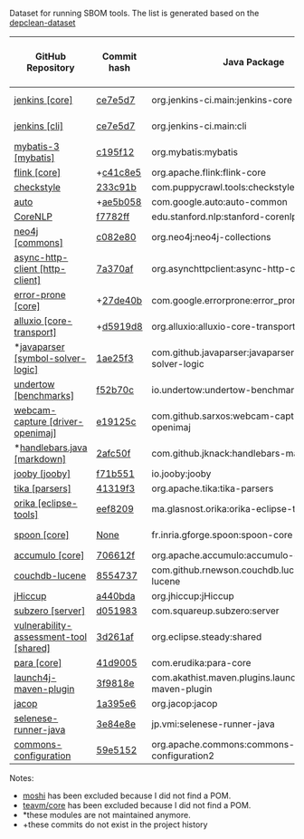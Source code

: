 Dataset for running SBOM tools. The list is generated based on the
[depclean-dataset](https://github.com/castor-software/depclean-experiments/blob/master/contributions/pull-requests.md)

| GitHub Repository | Commit hash | Java Package | Stable release as of 01.01.23 | Release Repository |
| --- | --- | --- | --- | --- |
| [jenkins [core]](https://github.com/jenkinsci/jenkins) | [ce7e5d7](https://github.com/jenkinsci/jenkins/commit/ce7e5d70373a36c8d26d4117384a9c5cb57ff1c1) | org.jenkins-ci.main:jenkins-core | [2.384](https://mvnrepository.com/artifact/org.jenkins-ci.main/jenkins-core/2.384) | [Jenkins Releases](https://mvnrepository.com/repos/jenkins-releases) |
| [jenkins [cli]](https://github.com/jenkinsci/jenkins) | [ce7e5d7](https://github.com/jenkinsci/jenkins/commit/ce7e5d70373a36c8d26d4117384a9c5cb57ff1c1) | org.jenkins-ci.main:cli | [2.384](https://mvnrepository.com/artifact/org.jenkins-ci.main/cli/2.384) | [Jenkins Releases](https://mvnrepository.com/repos/jenkins-releases) |
| [mybatis-3 [mybatis]](https://github.com/mybatis/mybatis-3) | [c195f12](https://github.com/mybatis/mybatis-3/commit/c195f12808a88a1ee245dc86d9c1621042655970) | org.mybatis:mybatis | [3.5.11](https://mvnrepository.com/artifact/org.mybatis/mybatis/3.5.11) | [Central](https://mvnrepository.com/repos/central) |
| [flink [core]](https://github.com/apache/flink) | +[c41c8e5](https://github.com/apache/flink/commit/c41c8e5cfab683da8135d6c822693ef851d6e2b7) | org.apache.flink:flink-core | [1.15.3](https://mvnrepository.com/artifact/org.apache.flink/flink-core/1.15.3) | [Central](https://mvnrepository.com/repos/central) |
| [checkstyle](https://github.com/checkstyle/checkstyle) | [233c91b](https://github.com/checkstyle/checkstyle/commit/233c91be45abc1ddf67c1df7bc8f9f8ab64caa1c) | com.puppycrawl.tools:checkstyle | [10.6.0](https://mvnrepository.com/artifact/com.puppycrawl.tools/checkstyle/10.6.0) | [Central](https://mvnrepository.com/repos/central) |
| [auto](https://github.com/google/auto) | +[ae5b058](https://github.com/google/auto/commit/ae5b0581600dcdd23748c8fcf12e91fba935d557) | com.google.auto:auto-common | [1.2.1](https://mvnrepository.com/artifact/com.google.auto/auto-common/1.2.1) | [Central](https://mvnrepository.com/repos/central) |
| [CoreNLP](https://github.com/stanfordnlp/CoreNLP) | [f7782ff](https://github.com/stanfordnlp/CoreNLP/commit/f7782ff5f235584b0fc559f266961b5ab013556a) | edu.stanford.nlp:stanford-corenlp | [4.5.1](https://mvnrepository.com/artifact/edu.stanford.nlp/stanford-corenlp/4.5.1) | [Central](https://mvnrepository.com/repos/central) |
| [neo4j [commons]](https://github.com/neo4j/neo4j) | [c082e80](https://github.com/neo4j/neo4j/commit/c082e80b792d46ad1b342fbf7f1facb2028344c6) | org.neo4j:neo4j-collections | [5.3.0](https://mvnrepository.com/artifact/org.neo4j/neo4j-collections/5.3.0) | [Central](https://mvnrepository.com/repos/central) | [Central](https://mvnrepository.com/repos/central) |
| [async-http-client [http-client]](https://github.com/AsyncHttpClient/async-http-client) | [7a370af](https://github.com/AsyncHttpClient/async-http-client/commit/7a370af58dc8895a27a14d0a81af2a3b91930651) | org.asynchttpclient:async-http-client | [2.12.3](https://mvnrepository.com/artifact/org.asynchttpclient/async-http-client/2.12.3) | [Central](https://mvnrepository.com/repos/central) |
| [error-prone [core]](https://github.com/google/error-prone) | +[27de40b](https://github.com/google/error-prone/commit/27de40ba6008f967c01a55ec83c9127419bfe433) | com.google.errorprone:error_prone_core | [2.17.0](https://mvnrepository.com/artifact/com.google.errorprone/error_prone_core/2.17.0) | [Central](https://mvnrepository.com/repos/central) |
| [alluxio [core-transport]](https://github.com/Alluxio/alluxio) | +[d5919d8](https://github.com/Alluxio/alluxio/commit/d5919d8d80ae7bfdd914ade30620d5ca14f3b67e) | org.alluxio:alluxio-core-transport | [2.9.0](https://mvnrepository.com/artifact/org.alluxio/alluxio-core-transport/2.9.0) | [Central](https://mvnrepository.com/repos/central) |
| *[javaparser [symbol-solver-logic]](https://github.com/javaparser/javaparser) | [1ae25f3](https://github.com/javaparser/javaparser/commit/1ae25f3f77f5d680c135d0742257ccd62916f17d) | com.github.javaparser:javaparser-symbol-solver-logic | [3.15.15](https://mvnrepository.com/artifact/com.github.javaparser/javaparser-symbol-solver-logic/3.15.15) | [Central](https://mvnrepository.com/repos/central) |
| [undertow [benchmarks]](https://github.com/undertow-io/undertow) | [f52b70c](https://github.com/undertow-io/undertow/commit/f52b70c1520277a1552f0f453c2a908897a8a5dc) | io.undertow:undertow-benchmarks | [2.3.2.Final](https://mvnrepository.com/artifact/io.undertow/undertow-benchmarks/2.3.2.Final) | [Central](https://mvnrepository.com/repos/central) |
| [webcam-capture [driver-openimaj]](https://github.com/sarxos/webcam-capture) | [e19125c](https://github.com/sarxos/webcam-capture/commit/e19125c2c728a856231a3b507372e94e02fdfd35) | com.github.sarxos:webcam-capture-driver-openimaj | [0.3.12](https://mvnrepository.com/artifact/com.github.sarxos/webcam-capture-driver-openimaj/0.3.12) | [Central](https://mvnrepository.com/repos/central) |
| *[handlebars.java [markdown]](https://github.com/jknack/handlebars.java) | [2afc50f](https://github.com/jknack/handlebars.java/commit/2afc50fd5dcd32af28f8305b59689b3fec4a3b07) | com.github.jknack:handlebars-markdown | [4.2.1](https://mvnrepository.com/artifact/com.github.jknack/handlebars-markdown/4.2.1) | [Central](https://mvnrepository.com/repos/central) |
| [jooby [jooby]](https://github.com/jooby-project/jooby) | [f71b551](https://github.com/jooby-project/jooby/commit/f71b551213ac03523e44a7fbb8c972b752ffc707) | io.jooby:jooby | [3.0.0.M1](https://mvnrepository.com/artifact/io.jooby/jooby/3.0.0.M1) | [Central](https://mvnrepository.com/repos/central) |
| [tika [parsers]](https://github.com/apache/tika) | [41319f3](https://github.com/apache/tika/commit/41319f3c294b13de5342a80570b4540f7dd04a3e) | org.apache.tika:tika-parsers | [2.6.0](https://mvnrepository.com/artifact/org.apache.tika/tika-parsers/2.6.0) | [Central](https://mvnrepository.com/repos/central) |
| [orika [eclipse-tools]](https://github.com/orika-mapper/orika) | [eef8209](https://github.com/orika-mapper/orika/commit/eef82092c8a9dfda04192a5378fa0e49d70ade3a) | ma.glasnost.orika:orika-eclipse-tools | [1.5.4](https://mvnrepository.com/artifact/ma.glasnost.orika/orika-eclipse-tools/1.5.4) | [Central](https://mvnrepository.com/repos/central) |
| [spoon [core]](https://github.com/INRIA/spoon) | [None](None) | fr.inria.gforge.spoon:spoon-core | [10.3.0-beta-8](https://mvnrepository.com/artifact/fr.inria.gforge.spoon/spoon-core/10.3.0-beta-8) | [Central](https://mvnrepository.com/repos/central) |
| [accumulo [core]](https://github.com/apache/accumulo) | [706612f](https://github.com/apache/accumulo/commit/706612f859d6e68891d487d624eda9ecf3fea7f9) | org.apache.accumulo:accumulo-core | [2.1.0](https://mvnrepository.com/artifact/org.apache.accumulo/accumulo-core/2.1.0) | [Central](https://mvnrepository.com/repos/central) |
| [couchdb-lucene](https://github.com/rnewson/couchdb-lucene) | [8554737](https://github.com/rnewson/couchdb-lucene/commit/855473709bd4e3d92d3f62ece86ab739d0f0de13) | com.github.rnewson.couchdb.lucene:couchdb-lucene | [2.1.0](https://github.com/rnewson/couchdb-lucene/releases/tag/v2.1.0) | [GitHub](https://github.com/rnewson/couchdb-lucene/releases/tag/v2.1.0) |
| [jHiccup](https://github.com/giltene/jHiccup) | [a440bda](https://github.com/giltene/jHiccup/commit/a440bdaed143e1445cbeab7c5bffd30989a435d0) | org.jhiccup:jHiccup | [2.0.10](https://github.com/giltene/jHiccup/releases/tag/jHiccup-2.0.10) | [GitHub](https://github.com/giltene/jHiccup/releases/tag/jHiccup-2.0.10) |
| [subzero [server]](https://github.com/square/subzero) | [d051983](https://github.com/square/subzero/commit/d051983f5d9f400771f175b0db1fc6a362992d75) | com.squareup.subzero:server | [1.0.0](https://github.com/square/subzero/releases/tag/v1.0.0) | [GitHub](https://github.com/square/subzero/releases/tag/v1.0.0) |
| [vulnerability-assessment-tool [shared]](https://github.com/SAP/vulnerability-assessment-tool) | [3d261af](https://github.com/SAP/vulnerability-assessment-tool/commit/3d261afe9513f7c708324aa0183423ab2e9e4692) | org.eclipse.steady:shared | [3.2.5](https://mvnrepository.com/artifact/org.eclipse.steady/shared/3.2.5) | [Central](https://mvnrepository.com/repos/central) |
| [para [core]](https://github.com/Erudika/para) | [41d9005](https://github.com/Erudika/para/commit/41d900574e2e159b05fbd23aaab1f6e554ab8fc3) | com.erudika:para-core | [1.47.2](https://mvnrepository.com/artifact/com.erudika/para-core/1.47.2) | [Central](https://mvnrepository.com/repos/central) |
| [launch4j-maven-plugin](https://github.com/orphan-oss/launch4j-maven-plugin) | [3f9818e](https://github.com/orphan-oss/launch4j-maven-plugin/commit/3f9818ee34b36cdcea58e2d6e6542f140b394faf) | com.akathist.maven.plugins.launch4j:launch4j-maven-plugin | [2.2.0](https://mvnrepository.com/artifact/com.akathist.maven.plugins.launch4j/launch4j-maven-plugin/2.2.0) | [Central](https://mvnrepository.com/repos/central) |
| [jacop](https://github.com/radsz/jacop) | [1a395e6](https://github.com/radsz/jacop/commit/1a395e6add22caf79590fe9d1b2223bfb6ed0cd0) | org.jacop:jacop | [4.9.0](https://mvnrepository.com/artifact/org.jacop/jacop/4.9.0) | [Central](https://mvnrepository.com/repos/central) |
| [selenese-runner-java](https://github.com/vmi/selenese-runner-java) | [3e84e8e](https://github.com/vmi/selenese-runner-java/commit/3e84e8e4e7e06aa1bdacaa8266db00f62ebef559) | jp.vmi:selenese-runner-java | [4.2.0](https://mvnrepository.com/artifact/jp.vmi/selenese-runner-java/4.2.0) | [Central](https://mvnrepository.com/repos/central) |
| [commons-configuration](https://github.com/apache/commons-configuration) | [59e5152](https://github.com/apache/commons-configuration/commit/59e5152722198526c6ffe5361de7d1a6a87275c7) | org.apache.commons:commons-configuration2 | [2.8.0](https://mvnrepository.com/artifact/org.apache.commons/commons-configuration2/2.8.0) | [Central](https://mvnrepository.com/repos/central) |

Notes:

- [moshi](https://github.com/square/moshi) has been excluded because I did not find a POM.
- [teavm/core](https://github.com/konsoletyper/teavm) has been excluded because I did not find a POM.
- *these modules are not maintained anymore.
- +these commits do not exist in the project history
